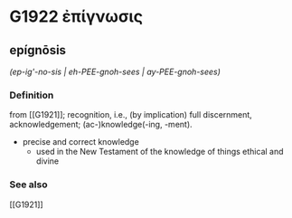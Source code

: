 # G1922 ἐπίγνωσις

## epígnōsis

_(ep-ig'-no-sis | eh-PEE-gnoh-sees | ay-PEE-gnoh-sees)_

### Definition

from [[G1921]]; recognition, i.e., (by implication) full discernment, acknowledgement; (ac-)knowledge(-ing, -ment).

- precise and correct knowledge
  - used in the New Testament of the knowledge of things ethical and divine

### See also

[[G1921]]

